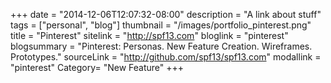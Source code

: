 +++
date = "2014-12-06T12:07:32-08:00"
description = "A link about stuff"
tags = ["personal", "blog"]
thumbnail = "/images/portfolio_pinterest.png"
title = "Pinterest"
sitelink = "http://spf13.com"
bloglink = "pinterest"
blogsummary = "Pinterest: Personas. New Feature Creation. Wireframes. Prototypes."
sourceLink = "http://github.com/spf13/spf13.com"
modallink = "pinterest"
Category= "New Feature"
+++

